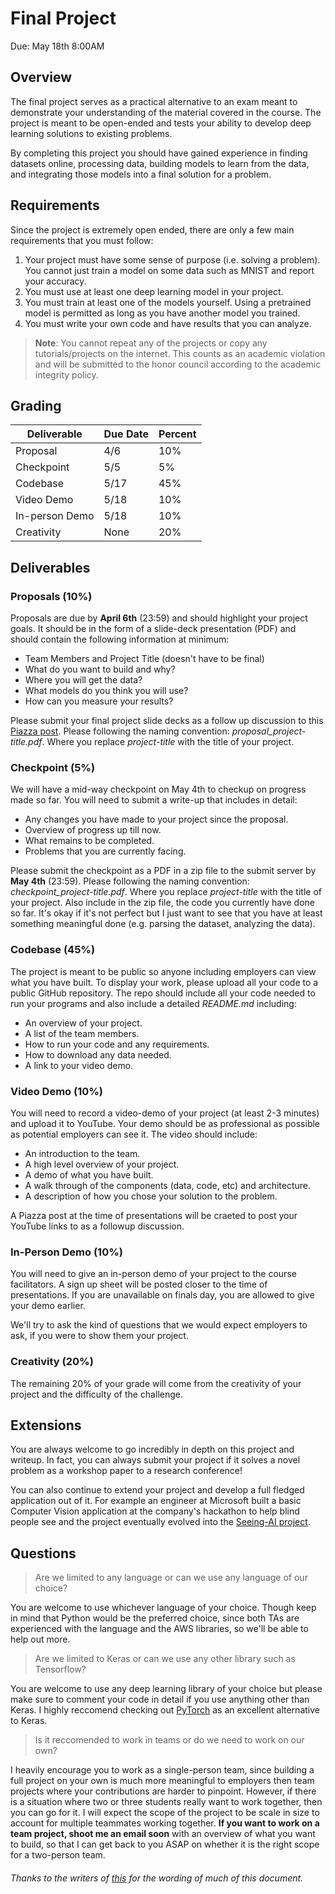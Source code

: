 # Final Project

Due: May 18th 8:00AM

## Overview

The final project serves as a practical alternative to an exam meant to demonstrate your understanding of the material covered in the course. The project is meant to be open-ended and tests your ability to develop deep learning solutions to existing problems.

By completing this project you should have gained experience in finding datasets online, processing data, building models to learn from the data, and integrating those models into a final solution for a problem.

## Requirements

Since the project is extremely open ended, there are only a few main requirements that you must follow:
1. Your project must have some sense of purpose (i.e. solving a problem). You cannot just train a model on some data such as MNIST and report your accuracy.
2. You must use at least one deep learning model in your project.
3. You must train at least one of the models yourself. Using a pretrained model is permitted as long as you have another model you trained.
4. You must write your own code and have results that you can analyze.

> **Note**: You cannot repeat any of the projects or copy any tutorials/projects on the internet. This counts as an academic violation and will be submitted to the honor council according to the academic integrity policy.

## Grading

| Deliverable    | Due Date    | Percent             |
| -------------- | ----------- | ------------------- |
| Proposal       | 4/6         | 10%                 |
| Checkpoint     | 5/5        | 5%                  |
| Codebase       | 5/17        | 45%                 | 
| Video Demo     | 5/18        | 10%                 |
| In-person Demo | 5/18        | 10%                 |
| Creativity     | None        | 20%                 |

## Deliverables

### Proposals (10%)
Proposals are due by **April 6th** (23:59) and should highlight your project goals. It should be in the form of a slide-deck presentation (PDF) and should contain the following information at minimum:
* Team Members and Project Title (doesn't have to be final)
* What do you want to build and why?
* Where you will get the data?
* What models do you think you will use?
* How can you measure your results?

Please submit your final project slide decks as a follow up discussion to this [Piazza post](). Please following the naming convention: *proposal_project-title.pdf*. Where you replace *project-title* with the title of your project.

### Checkpoint (5%)
We will have a mid-way checkpoint on May 4th to checkup on progress made so far. You will need to submit a write-up that includes in detail:
* Any changes you have made to your project since the proposal.
* Overview of progress up till now.
* What remains to be completed.
* Problems that you are currently facing.

Please submit the checkpoint as a PDF in a zip file to the submit server by **May 4th** (23:59). Please following the naming convention: *checkpoint_project-title.pdf*. Where you replace *project-title* with the title of your project. Also include in the zip file, the code you currently have done so far. It's okay if it's not perfect but I just want to see that you have at least something meaningful done (e.g. parsing the dataset, analyzing the data).

### Codebase (45%)
The project is meant to be public so anyone including employers can view what you have built. To display your work, please upload all your code to a public GitHub repository. The repo should include all your code needed to run your programs and also include a detailed *README.md* including: 
* An overview of your project. 
* A list of the team members.
* How to run your code and any requirements.
* How to download any data needed.
* A link to your video demo.

### Video Demo (10%)
You will need to record a video-demo of your project (at least 2-3 minutes) and upload it to YouTube. Your demo should be as professional as possible as potential employers can see it. The video should include:
* An introduction to the team.
* A high level overview of your project.
* A demo of what you have built.
* A walk through of the components (data, code, etc) and architecture.
* A description of how you chose your solution to the problem.

A Piazza post at the time of presentations will be craeted to post your YouTube links to as a followup discussion. 

### In-Person Demo (10%)
You will need to give an in-person demo of your project to the course facilitators. A sign up sheet will be posted closer to the time of presentations. If you are unavailable on finals day, you are allowed to give your demo earlier.

We'll try to ask the kind of questions that we would expect employers to ask, if you were to show them your project.

### Creativity (20%)
The remaining 20% of your grade will come from the creativity of your project and the difficulty of the challenge.

## Extensions
You are always welcome to go incredibly in depth on this project and writeup. In fact, you can always submit your project if it solves a novel problem as a workshop paper to a research conference!

You can also continue to extend your project and develop a full fledged application out of it. For example an engineer at Microsoft built a basic Computer Vision application at the company's hackathon to help blind people see and the project eventually evolved into the [Seeing-AI project](https://www.microsoft.com/en-us/seeing-ai/). 

## Questions

> Are we limited to any language or can we use any language of our choice?

You are welcome to use whichever language of your choice. Though keep in mind that Python would be the preferred choice, since both TAs are experienced with the language and the AWS libraries, so we'll be able to help out more.

> Are we limited to Keras or can we use any other library such as Tensorflow?

You are welcome to use any deep learning library of your choice but please make sure to comment your code in detail if you use anything other than Keras. I highly reccomend checking out [PyTorch](http://pytorch.org) as an excellent alternative to Keras.

> Is it reccomended to work in teams or do we need to work on our own?

I heavily encourage you to work as a single-person team, since building a full project on your own is much more meaningful to employers then team projects where your contributions are harder to pinpoint. However, if there is a situation where two or three students really want to work together, then you can go for it. I will expect the scope of the project to be scale in size to account for multiple teammates working together. **If you want to work on a team project, shoot me an email soon** with an overview of what you want to build, so that I can get back to you ASAP on whether it is the right scope for a two-person team.

###### Thanks to the writers of [this](https://github.com/UMD-CS-STICs/389Lfall17/blob/master/vagrant/final-project/README.md) for the wording of much of this document.

